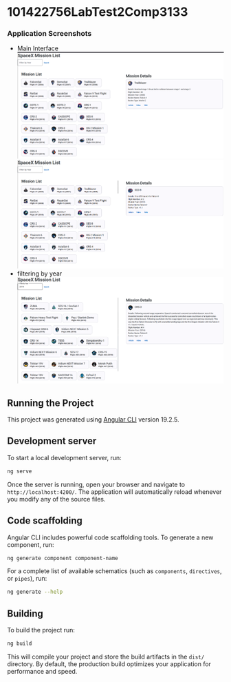 # 101422756LabTest2Comp3133

### Application Screenshots
- Main Interface
  ![Main Interface](assets/s1.png)
  ![Main Interface](assets/s2.png)
- filtering by year
![Filtering by Year](assets/s3.png)
## Running the Project

This project was generated using [Angular CLI](https://github.com/angular/angular-cli) version 19.2.5.
## Development server

To start a local development server, run:
```bash
ng serve
```

Once the server is running, open your browser and navigate to `http://localhost:4200/`. The application will automatically reload whenever you modify any of the source files.
## Code scaffolding

Angular CLI includes powerful code scaffolding tools. To generate a new component, run:
```bash
ng generate component component-name
```
For a complete list of available schematics (such as `components`, `directives`, or `pipes`), run:

```bash
ng generate --help
```

## Building
To build the project run:
```bash
ng build
```
This will compile your project and store the build artifacts in the `dist/` directory. By default, the production build optimizes your application for performance and speed.

  

